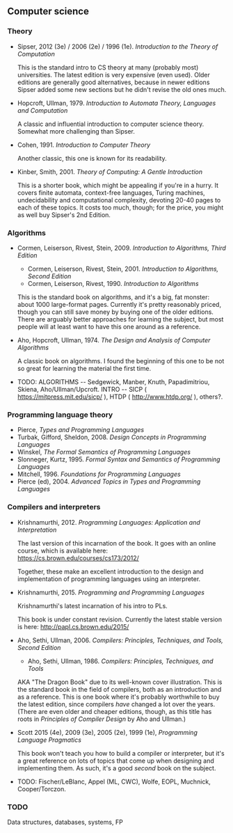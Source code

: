 ## Computer science

### Theory

* Sipser, 2012 (3e) / 2006 (2e) / 1996 (1e). *Introduction to the Theory of Computation*

  This is the standard intro to CS theory at many (probably most) universities.
  The latest edition is very expensive (even used). Older editions are generally
  good alternatives, because in newer editions Sipser added some new sections
  but he didn't revise the old ones much.

* Hopcroft, Ullman, 1979. *Introduction to Automata Theory, Languages and Computation*

  A classic and influential introduction to computer science theory. Somewhat more challenging than Sipser.

* Cohen, 1991. *Introduction to Computer Theory*

  Another classic, this one is known for its readability.

* Kinber, Smith, 2001. *Theory of Computing: A Gentle Introduction*

  This is a shorter book, which might be appealing if you're in a hurry.
  It covers finite automata, context-free languages, Turing machines, undecidability
  and computational complexity, devoting 20-40 pages to each of these topics.
  It costs too much, though; for the price, you might as well buy Sipser's 2nd Edition.

### Algorithms

* Cormen, Leiserson, Rivest, Stein, 2009. *Introduction to Algorithms, Third Edition*

  * Cormen, Leiserson, Rivest, Stein, 2001. *Introduction to Algorithms, Second Edition*
  * Cormen, Leiserson, Rivest, 1990. *Introduction to Algorithms*
  
  This is the standard book on algorithms, and it's a big, fat monster: about 1000 large-format pages.
  Currently it's pretty reasonably priced, though you can still save money by buying one of the older
  editions. There are arguably better approaches for learning the subject, but most people will at
  least want to have this one around as a reference.

* Aho, Hopcroft, Ullman, 1974. *The Design and Analysis of Computer Algorithms*

  A classic book on algorithms. I found the beginning of this one to be not so great for
  learning the material the first time.

* TODO: ALGORITHMS -- Sedgewick, Manber, Knuth, Papadimitriou, Skiena, Aho/Ullman/Upcroft. INTRO -- SICP ( https://mitpress.mit.edu/sicp/ ), HTDP ( http://www.htdp.org/ ), others?.

### Programming language theory

* Pierce, *Types and Programming Languages*
* Turbak, Gifford, Sheldon, 2008. *Design Concepts in Programming Languages*
* Winskel, *The Formal Semantics of Programming Languages*
* Slonneger, Kurtz, 1995. *Formal Syntax and Semantics of Programming Languages*
* Mitchell, 1996. *Foundations for Programming Languages*
* Pierce (ed), 2004. *Advanced Topics in Types and Programming Languages*

### Compilers and interpreters

* Krishnamurthi, 2012. *Programming Languages: Application and Interpretation*

  The last version of this incarnation of the book. It goes with an online course, which is available here: https://cs.brown.edu/courses/cs173/2012/
  
  Together, these make an excellent introduction to the design and implementation of programming languages using an interpreter.

* Krishnamurthi, 2015. *Programming and Programming Languages*

  Krishnamurthi's latest incarnation of his intro to PLs.

  This book is under constant revision. Currently the latest stable version is here:
  http://papl.cs.brown.edu/2015/

* Aho, Sethi, Ullman, 2006. *Compilers: Principles, Techniques, and Tools, Second Edition*

  * Aho, Sethi, Ullman, 1986. *Compilers: Principles, Techniques, and Tools*

  AKA "The Dragon Book" due to its well-known cover illustration.
  This is the standard book in the field of compilers, both as an introduction and as a reference.
  This is one book where it's probably worthwhile to buy the latest edition, since compilers
  *have* changed a lot over the years. (There are even older and cheaper editions, though, as this
  title has roots in *Principles of Compiler Design* by Aho and Ullman.)

* Scott 2015 (4e), 2009 (3e), 2005 (2e), 1999 (1e), *Programming Language Pragmatics*

  This book won't teach you how to build a compiler or interpreter, but it's a great reference on
  lots of topics that come up when designing and implementing them. As such, it's a good *second*
  book on the subject.

* TODO: Fischer/LeBlanc, Appel (ML, CWC), Wolfe, EOPL, Muchnick, Cooper/Torczon.

### TODO

Data structures, databases, systems, FP

